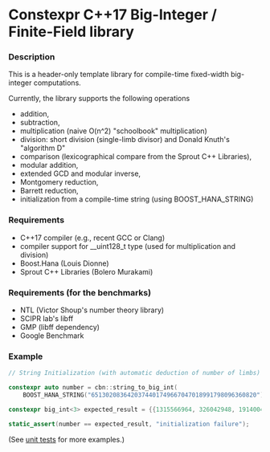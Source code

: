 # Constexpr C++17 Big-Integer / Finite-Field library

### Description
This is a header-only template library for compile-time fixed-width big-integer computations.

Currently, the library supports the following operations
- addition, 
- subtraction, 
- multiplication (naive O(n^2) "schoolbook" multiplication)
- division: short division (single-limb divisor) and Donald Knuth's "algorithm D"
- comparison (lexicographical compare from the Sprout C++ Libraries),
- modular addition,
- extended GCD and modular inverse,
- Montgomery reduction,
- Barrett reduction, 
- initialization from a compile-time string (using BOOST_HANA_STRING)

### Requirements
- C++17 compiler (e.g., recent GCC or Clang) 
- compiler support for \_\_uint128\_t type (used for multiplication and division) 
- Boost.Hana (Louis Dionne)
- Sprout C++ Libraries (Bolero Murakami)

### Requirements (for the benchmarks)
- NTL (Victor Shoup's number theory library)
- SCIPR lab's libff
- GMP (libff dependency)
- Google Benchmark

### Example
```cpp
// String Initialization (with automatic deduction of number of limbs)

constexpr auto number = cbn::string_to_big_int(
    BOOST_HANA_STRING("6513020836420374401749667047018991798096360820"));

constexpr big_int<3> expected_result = {{1315566964, 326042948, 19140048}};

static_assert(number == expected_result, "initialization failure");
```

(See [unit tests](test/src/unit-tests.cpp) for more examples.)
